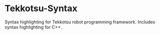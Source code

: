 Tekkotsu-Syntax
===============

Syntax highlighting for Tekkotsu robot programming framework. Includes syntax highlighting for C++.
